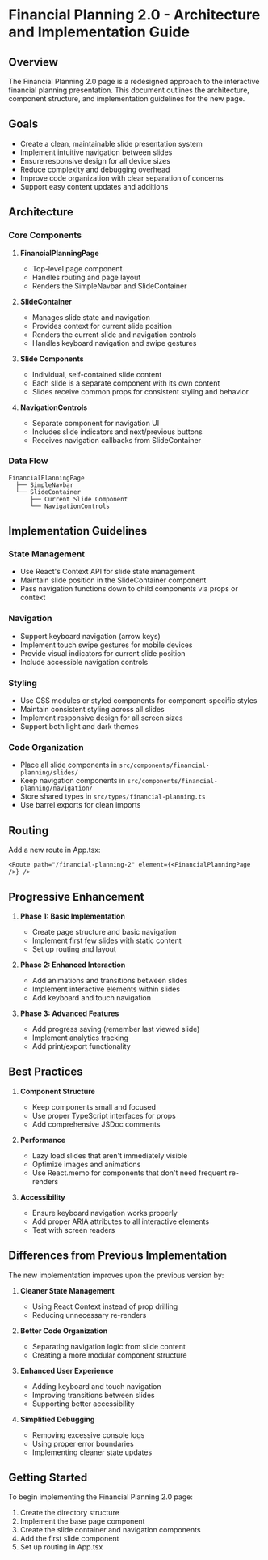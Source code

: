 # Financial Planning 2.0 - Architecture and Implementation Guide

## Overview

The Financial Planning 2.0 page is a redesigned approach to the interactive financial planning presentation. This document outlines the architecture, component structure, and implementation guidelines for the new page.

## Goals

- Create a clean, maintainable slide presentation system
- Implement intuitive navigation between slides
- Ensure responsive design for all device sizes
- Reduce complexity and debugging overhead
- Improve code organization with clear separation of concerns
- Support easy content updates and additions

## Architecture

### Core Components

1. **FinancialPlanningPage**
   - Top-level page component
   - Handles routing and page layout
   - Renders the SimpleNavbar and SlideContainer

2. **SlideContainer**
   - Manages slide state and navigation
   - Provides context for current slide position
   - Renders the current slide and navigation controls
   - Handles keyboard navigation and swipe gestures

3. **Slide Components**
   - Individual, self-contained slide content
   - Each slide is a separate component with its own content
   - Slides receive common props for consistent styling and behavior

4. **NavigationControls**
   - Separate component for navigation UI
   - Includes slide indicators and next/previous buttons
   - Receives navigation callbacks from SlideContainer

### Data Flow

```
FinancialPlanningPage
  ├── SimpleNavbar
  └── SlideContainer
      ├── Current Slide Component
      └── NavigationControls
```

## Implementation Guidelines

### State Management

- Use React's Context API for slide state management
- Maintain slide position in the SlideContainer component
- Pass navigation functions down to child components via props or context

### Navigation

- Support keyboard navigation (arrow keys)
- Implement touch swipe gestures for mobile devices
- Provide visual indicators for current slide position
- Include accessible navigation controls

### Styling

- Use CSS modules or styled components for component-specific styles
- Maintain consistent styling across all slides
- Implement responsive design for all screen sizes
- Support both light and dark themes

### Code Organization

- Place all slide components in `src/components/financial-planning/slides/`
- Keep navigation components in `src/components/financial-planning/navigation/`
- Store shared types in `src/types/financial-planning.ts`
- Use barrel exports for clean imports

## Routing

Add a new route in App.tsx:

```tsx
<Route path="/financial-planning-2" element={<FinancialPlanningPage />} />
```

## Progressive Enhancement

1. **Phase 1: Basic Implementation**
   - Create page structure and basic navigation
   - Implement first few slides with static content
   - Set up routing and layout

2. **Phase 2: Enhanced Interaction**
   - Add animations and transitions between slides
   - Implement interactive elements within slides
   - Add keyboard and touch navigation

3. **Phase 3: Advanced Features**
   - Add progress saving (remember last viewed slide)
   - Implement analytics tracking
   - Add print/export functionality

## Best Practices

1. **Component Structure**
   - Keep components small and focused
   - Use proper TypeScript interfaces for props
   - Add comprehensive JSDoc comments

2. **Performance**
   - Lazy load slides that aren't immediately visible
   - Optimize images and animations
   - Use React.memo for components that don't need frequent re-renders

3. **Accessibility**
   - Ensure keyboard navigation works properly
   - Add proper ARIA attributes to all interactive elements
   - Test with screen readers

## Differences from Previous Implementation

The new implementation improves upon the previous version by:

1. **Cleaner State Management**
   - Using React Context instead of prop drilling
   - Reducing unnecessary re-renders

2. **Better Code Organization**
   - Separating navigation logic from slide content
   - Creating a more modular component structure

3. **Enhanced User Experience**
   - Adding keyboard and touch navigation
   - Improving transitions between slides
   - Supporting better accessibility

4. **Simplified Debugging**
   - Removing excessive console logs
   - Using proper error boundaries
   - Implementing cleaner state updates

## Getting Started

To begin implementing the Financial Planning 2.0 page:

1. Create the directory structure
2. Implement the base page component
3. Create the slide container and navigation components
4. Add the first slide component
5. Set up routing in App.tsx
